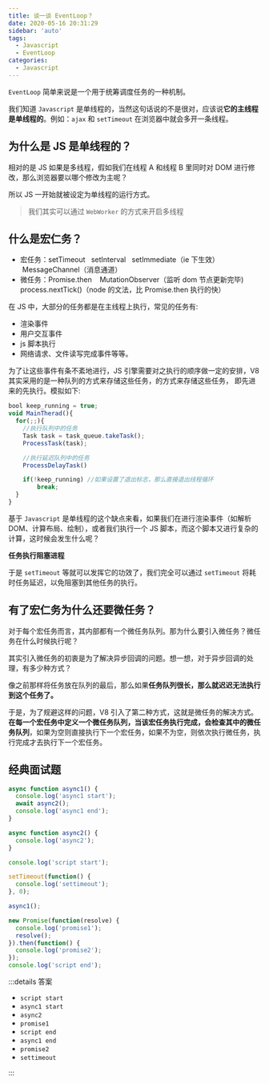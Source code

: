 ```yaml
---
title: 谈一谈 EventLoop？
date: 2020-05-16 20:31:29
sidebar: 'auto'
tags:
  - Javascript
  - EventLoop
categories:
  - Javascript
---
```


`EventLoop` 简单来说是一个用于统筹调度任务的一种机制。

我们知道 `Javascript` 是单线程的，当然这句话说的不是很对，应该说**它的主线程是单线程的**。例如：`ajax` 和 `setTimeout` 在浏览器中就会多开一条线程。

## 为什么是 JS 是单线程的？

相对的是 JS 如果是多线程，假如我们在线程 A 和线程 B 里同时对 DOM 进行修改，那么浏览器要以哪个修改为主呢？

所以 JS 一开始就被设定为单线程的运行方式。

> 我们其实可以通过 `WebWorker` 的方式来开启多线程

## 什么是宏仁务？

- 宏任务：setTimeout   setInterval   setImmediate（ie 下生效）   MessageChannel（消息通道）
- 微任务：Promise.then    MutationObserver（监听 dom 节点更新完毕)    process.nextTick()（node 的文法，比 Promise.then 执行的快）

在 JS 中，大部分的任务都是在主线程上执行，常见的任务有:

- 渲染事件
- 用户交互事件
- js 脚本执行
- 网络请求、文件读写完成事件等等。

为了让这些事件有条不紊地进行，JS 引擎需要对之执行的顺序做一定的安排，V8 其实采用的是一种队列的方式来存储这些任务，的方式来存储这些任务， 即先进来的先执行。模拟如下:

```ts
bool keep_running = true;
void MainTherad(){
  for(;;){
    //执行队列中的任务
    Task task = task_queue.takeTask();
    ProcessTask(task);

    //执行延迟队列中的任务
    ProcessDelayTask()

    if(!keep_running) //如果设置了退出标志，那么直接退出线程循环
        break;
  }
}
```

基于 `Javascript` 是单线程的这个缺点来看，如果我们在进行渲染事件（如解析 DOM、计算布局、绘制），或者我们执行一个 JS 脚本，而这个脚本又进行复杂的计算，这时候会发生什么呢？

**任务执行阻塞进程**

于是 `setTimeout` 等就可以发挥它的功效了，我们完全可以通过 `setTimeout` 将耗时任务延迟，以免阻塞到其他任务的执行。

## 有了宏仁务为什么还要微任务？

对于每个宏任务而言，其内部都有一个微任务队列。那为什么要引入微任务？微任务在什么时候执行呢？

其实引入微任务的初衷是为了解决异步回调的问题。想一想，对于异步回调的处理，有多少种方式？

像之前那样将任务放在队列的最后，那么如果**任务队列很长，那么就迟迟无法执行到这个任务了。**

于是，为了规避这样的问题，V8 引入了第二种方式，这就是微任务的解决方式。**在每一个宏任务中定义一个微任务队列，当该宏任务执行完成，会检查其中的微任务队列**，如果为空则直接执行下一个宏任务，如果不为空，则依次执行微任务，执行完成才去执行下一个宏任务。

## 经典面试题

```ts
async function async1() {
  console.log('async1 start');
  await async2();
  console.log('async1 end');
}

async function async2() {
  console.log('async2');
}

console.log('script start');

setTimeout(function() {
  console.log('settimeout');
}, 0);

async1();

new Promise(function(resolve) {
  console.log('promise1');
  resolve();
}).then(function() {
  console.log('promise2');
});
console.log('script end');
```

:::details 答案

- `script start`
- `async1 start`
- `async2`
- `promise1`
- `script end`
- `async1 end`
- `promise2`
- `settimeout`

:::
